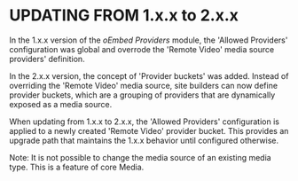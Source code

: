 # UPDATING FROM 1.x.x to 2.x.x

In the 1.x.x version of the *oEmbed Providers* module, the 'Allowed Providers'
configuration was global and overrode the 'Remote Video' media source
providers' definition.

In the 2.x.x version, the concept of 'Provider buckets' was added. Instead of
overriding the 'Remote Video' media source, site builders can now define
provider buckets, which are a grouping of providers that are dynamically
exposed as a media source.

When updating from 1.x.x to 2.x.x, the 'Allowed Providers' configuration is
applied to a newly created 'Remote Video' provider bucket. This provides an
upgrade path that maintains the 1.x.x behavior until configured otherwise.

Note: It is not possible to change the media source of an existing media type.
This is a feature of core Media.